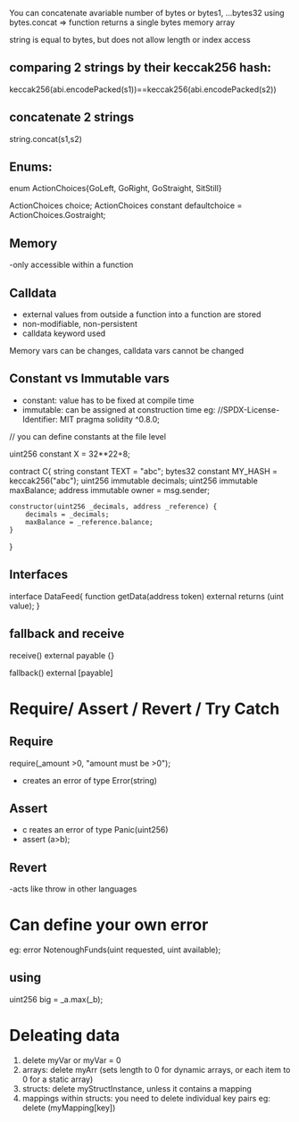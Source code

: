 You can concatenate  avariable number of bytes or bytes1, ...bytes32 using bytes.concat => function returns a single bytes memory array

string is equal to bytes, but does not allow length or index access

## comparing 2 strings by their keccak256 hash:
keccak256(abi.encodePacked(s1))==keccak256(abi.encodePacked(s2))

## concatenate 2 strings 
string.concat(s1,s2)

## Enums:

enum ActionChoices{GoLeft, GoRight, GoStraight, SitStill}

ActionChoices choice;
ActionChoices constant defaultchoice = ActionChoices.Gostraight;

## Memory
-only accessible within a function

## Calldata

- external values from outside a function into a function are stored
- non-modifiable, non-persistent
- calldata keyword used

Memory vars can be changes, calldata vars cannot be changed

## Constant vs Immutable vars

- constant: value has to be fixed at compile time
- immutable: can be assigned at construction time
eg:
 //SPDX-License-Identifier: MIT
pragma solidity ^0.8.0;

// you can define constants at the file level

uint256 constant X = 32**22+8;

contract C{
    string constant TEXT = "abc";
    bytes32 constant MY_HASH = keccak256("abc");
    uint256 immutable decimals;
    uint256 immutable maxBalance;
    address immutable owner = msg.sender;

    constructor(uint256 _decimals, address _reference) {
        decimals = _decimals;
        maxBalance = _reference.balance;
    }
}

## Interfaces
interface DataFeed{
    function getData(address token) external returns (uint value);
}

## fallback and receive

receive() external payable {}

fallback() external [payable]

# Require/ Assert / Revert / Try Catch

## Require 
require(_amount >0, "amount must be >0");
- creates an error of type Error(string)

## Assert 
- c reates an error of type Panic(uint256)
- assert (a>b);

## Revert
-acts like throw in other languages

# Can define your own error

eg: error NotenoughFunds(uint requested, uint available);

## using
uint256 big = _a.max(_b);

# Deleating data

1. delete myVar or myVar = 0
2. arrays: delete myArr (sets length to 0 for dynamic arrays, or each item to 0 for a static array)
3. structs: delete myStructInstance, unless it contains a mapping
4.  mappings within structs: you need to delete individual key pairs
eg: delete (myMapping[key])

